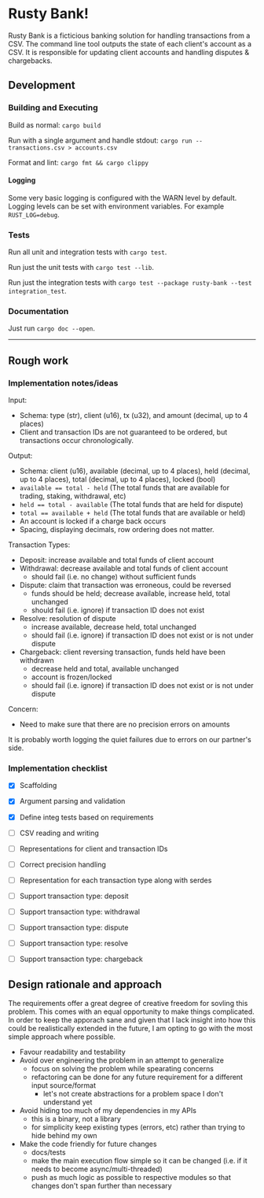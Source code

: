 
# Rusty Bank!
Rusty Bank is a ficticious banking solution for handling transactions from a CSV.
The command line tool outputs the state of each client's account as a CSV.
It is responsible for updating client accounts and handling disputes & chargebacks.

## Development
### Building and Executing
Build as normal: `cargo build`

Run with a single argument and handle stdout: `cargo run -- transactions.csv > accounts.csv`

Format and lint: `cargo fmt && cargo clippy`

#### Logging
Some very basic logging is configured with the WARN level by default.
Logging levels can be set with environment variables. For example `RUST_LOG=debug`.

### Tests
Run all unit and integration tests with `cargo test`.

Run just the unit tests with `cargo test --lib`.

Run just the integration tests with `cargo test --package rusty-bank --test integration_test`.

### Documentation
Just run `cargo doc --open`.


-------------


## Rough work

### Implementation notes/ideas
Input:
- Schema: type (str), client (u16), tx (u32), and amount (decimal, up to 4 places)
- Client and transaction IDs are not guaranteed to be ordered, but transactions occur chronologically.

Output:
- Schema: client (u16), available (decimal, up to 4 places), held (decimal, up to 4 places), total (decimal, up to 4 places), locked (bool)
- `available == total - held` (The total funds that are available for trading, staking, withdrawal, etc)
- `held == total - available` (The total funds that are held for dispute)
- `total == available + held` (The total funds that are available or held)
- An account is locked if a charge back occurs
- Spacing, displaying decimals, row ordering does not matter.

Transaction Types:
- Deposit: increase available and total funds of client account
- Withdrawal: decrease available and total funds of client account
	- should fail (i.e. no change) without sufficient funds
- Dispute: claim that transaction was erroneous, could be reversed
	- funds should be held; decrease available, increase held, total unchanged
	- should fail (i.e. ignore) if transaction ID does not exist
- Resolve: resolution of dispute
	- increase available, decrease held, total unchanged
	- should fail (i.e. ignore) if transaction ID does not exist or is not under dispute
- Chargeback: client reversing transaction, funds held have been withdrawn
	- decrease held and total, available unchanged
	- account is frozen/locked
	- should fail (i.e. ignore) if transaction ID does not exist or is not under dispute

Concern:
- Need to make sure that there are no precision errors on amounts

It is probably worth logging the quiet failures due to errors on our partner's side.


### Implementation checklist
- [X] Scaffolding
- [X] Argument parsing and validation
- [X] Define integ tests based on requirements
- [ ] CSV reading and writing
- [ ] Representations for client and transaction IDs
- [ ] Correct precision handling
- [ ] Representation for each transaction type along with serdes
- [ ] Support transaction type: deposit
- [ ] Support transaction type: withdrawal
- [ ] Support transaction type: dispute
- [ ] Support transaction type: resolve
- [ ] Support transaction type: chargeback


## Design rationale and approach
The requirements offer a great degree of creative freedom for sovling this problem.
This comes with an equal opportunity to make things complicated.
In order to keep the apporach sane and given that I lack insight
  into how this could be realistically extended in the future,
  I am opting to go with the most simple approach where possible.

- Favour readability and testability
- Avoid over engineering the problem in an attempt to generalize
  - focus on solving the problem while spearating concerns
  - refactoring can be done for any future requirement for a different input source/format
    - let's not create abstractions for a problem space I don't understand yet
- Avoid hiding too much of my dependencies in my APIs
  - this is a binary, not a library
  - for simplicity keep existing types (errors, etc) rather than trying to hide behind my own
- Make the code friendly for future changes
  - docs/tests
  - make the main execution flow simple so it can be changed (i.e. if it needs to become async/multi-threaded)
  - push as much logic as possible to respective modules so that changes don't span further than necessary
